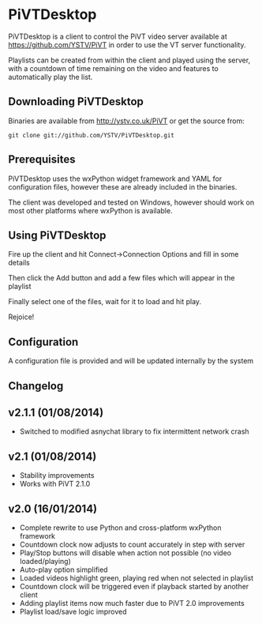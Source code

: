PiVTDesktop
=========

PiVTDesktop is a client to control the PiVT video server available at 
https://github.com/YSTV/PiVT in order to use the VT server functionality.

Playlists can be created from within the client and played using the server,
with a countdown of time remaining on the video and features to automatically
play the list.

Downloading PiVTDesktop
---------------------
Binaries are available from http://ystv.co.uk/PiVT or get the source from:

    git clone git://github.com/YSTV/PiVTDesktop.git
    
Prerequisites
------------------
PiVTDesktop uses the wxPython widget framework and YAML for configuration files,
however these are already included in the binaries.

The client was developed and tested on Windows, however should work on most
other platforms where wxPython is available.

Using PiVTDesktop
--------------------
Fire up the client and hit Connect->Connection Options and fill in some details

Then click the Add button and add a few files which will appear in the playlist

Finally select one of the files, wait for it to load and hit play.

Rejoice!

Configuration
-----------------
A configuration file is provided and will be updated internally by the system

Changelog
------------
## v2.1.1 (01/08/2014) ##
- Switched to modified asnychat library to fix intermittent network crash

## v2.1 (01/08/2014) ##
- Stability improvements
- Works with PiVT 2.1.0

## v2.0 (16/01/2014) ##
- Complete rewrite to use Python and cross-platform wxPython framework
- Countdown clock now adjusts to count accurately in step with server
- Play/Stop buttons will disable when action not possible (no video loaded/playing)
- Auto-play option simplified
- Loaded videos highlight green, playing red when not selected in playlist
- Countdown clock will be triggered even if playback started by another client
- Adding playlist items now much faster due to PiVT 2.0 improvements
- Playlist load/save logic improved 
